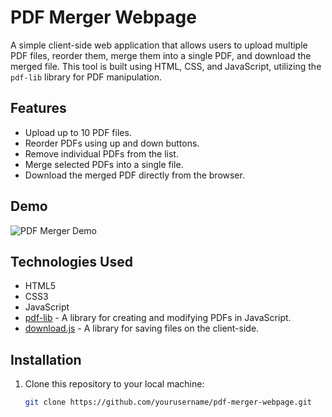 # PDF Merger Webpage

A simple client-side web application that allows users to upload multiple PDF files, reorder them, merge them into a single PDF, and download the merged file. This tool is built using HTML, CSS, and JavaScript, utilizing the `pdf-lib` library for PDF manipulation.

## Features

- Upload up to 10 PDF files.
- Reorder PDFs using up and down buttons.
- Remove individual PDFs from the list.
- Merge selected PDFs into a single file.
- Download the merged PDF directly from the browser.

## Demo

![PDF Merger Demo](path/to/demo-screenshot.png) <!-- Replace with the path to your demo screenshot -->

## Technologies Used

- HTML5
- CSS3
- JavaScript
- [pdf-lib](https://github.com/Hopding/pdf-lib) - A library for creating and modifying PDFs in JavaScript.
- [download.js](https://github.com/eligrey/FileSaver.js/) - A library for saving files on the client-side.

## Installation

1. Clone this repository to your local machine:

   ```bash
   git clone https://github.com/yourusername/pdf-merger-webpage.git